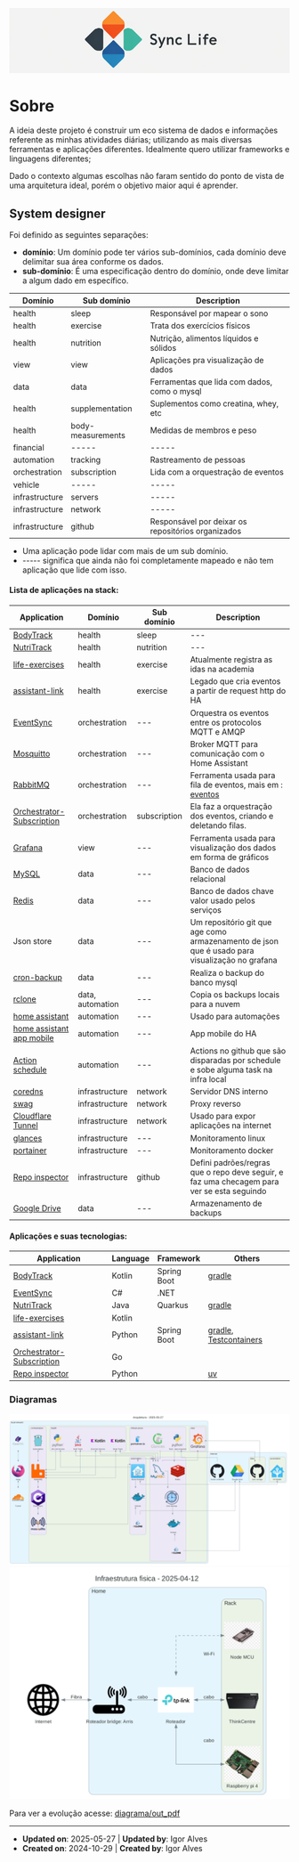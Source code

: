 ![logo_horizontal.png](assets%2Flogo_horizontal.png)

# Sobre

A ideia deste projeto é construir um eco sistema de dados e informações referente as minhas atividades diárias; 
utilizando as mais diversas ferramentas e aplicações diferentes. 
Idealmente quero utilizar frameworks e linguagens diferentes; 

Dado o contexto algumas escolhas não faram sentido do ponto de vista de uma arquitetura ideal, porém o objetivo maior aqui é aprender.

## System designer

Foi definido as seguintes separações:
- **domínio**: Um domínio pode ter vários sub-domínios, cada domínio deve delimitar sua área conforme os dados.
- **sub-domínio**: É uma especificação dentro do domínio, onde deve limitar a algum dado em específico.

| Domínio        | Sub domínio       | Description                                        |
|----------------|-------------------|----------------------------------------------------|
| health         | sleep             | Responsável por mapear o sono                      |
| health         | exercise          | Trata dos exercícios físicos                       |
| health         | nutrition         | Nutrição, alimentos líquidos e sólidos             |
| view           | view              | Aplicações pra visualização de dados               |
| data           | data              | Ferramentas que lida com dados, como o mysql       |
| health         | supplementation   | Suplementos como creatina, whey, etc               |
| health         | body-measurements | Medidas de membros e peso                          |
| financial      | -----             | -----                                              |
| automation     | tracking          | Rastreamento de pessoas                            |
| orchestration  | subscription      | Lida com a orquestração de eventos                 |
| vehicle        | -----             | -----                                              |
| infrastructure | servers           | -----                                              |
| infrastructure | network           | -----                                              |
| infrastructure | github            | Responsável por deixar os repositórios organizados |

- Uma aplicação pode lidar com mais de um sub domínio.
- ----- significa que ainda não foi completamente mapeado e não tem aplicação que lide com isso.

#### Lista de aplicações na stack:
| Application                                                                                                                                     | Domínio          | Sub domínio  | Description                                                                                    |
|-------------------------------------------------------------------------------------------------------------------------------------------------|------------------|--------------|------------------------------------------------------------------------------------------------|
| [BodyTrack](https://github.com/alves-dev/SyncLife-Health-BodyTrack)                                                                             | health           | sleep        | ---                                                                                            |
| [NutriTrack](https://github.com/alves-dev/SyncLife-Health-NutriTrack)                                                                           | health           | nutrition    | ---                                                                                            |
| [life-exercises](https://github.com/alves-dev/life-exercises)                                                                                   | health           | exercise     | Atualmente registra as idas na academia                                                        |
| [assistant-link](https://github.com/alves-dev/life-assistant-link)                                                                              | health           | exercise     | Legado que cria eventos a partir de request http do HA                                         |
| [EventSync](https://github.com/alves-dev/SyncLife-Orchestrator-EventSync)                                                                       | orchestration    | ---          | Orquestra os eventos entre os protocolos MQTT e AMQP                                           |
| [Mosquitto](https://mosquitto.org/)                                                                                                             | orchestration    | ---          | Broker MQTT para comunicação com o Home Assistant                                              |
| [RabbitMQ](https://www.rabbitmq.com/)                                                                                                           | orchestration    | ---          | Ferramenta usada para fila de eventos, mais em : [eventos](events/events_v2.md)                |
| [Orchestrator-Subscription](https://github.com/alves-dev/SyncLife-Orchestrator-Subscription)                                                    | orchestration    | subscription | Ela faz a orquestração dos eventos, criando e deletando filas.                                 |
| [Grafana](https://grafana.com/)                                                                                                                 | view             | ---          | Ferramenta usada para visualização dos dados em forma de gráficos                              |
| [MySQL](https://www.mysql.com/)                                                                                                                 | data             | ---          | Banco de dados relacional                                                                      |
| [Redis](https://redis.io/)                                                                                                                      | data             | ---          | Banco de dados chave valor usado pelos serviços                                                |
| Json store                                                                                                                                      | data             | ---          | Um repositório git que age como armazenamento de json que é usado para visualização no grafana |
| [cron-backup](https://hub.docker.com/r/fradelg/mysql-cron-backup)                                                                               | data             | ---          | Realiza o backup do banco mysql                                                                |
| [rclone](https://rclone.org/)                                                                                                                   | data, automation | ---          | Copia os backups locais para a nuvem                                                           |
| [home assistant](https://www.home-assistant.io/)                                                                                                | automation       | ---          | Usado para automações                                                                          |
| [home assistant app mobile](https://www.home-assistant.io/integrations/mobile_app/)                                                             | automation       | ---          | App mobile do HA                                                                               |
| [Action schedule](https://docs.github.com/pt/actions/writing-workflows/choosing-when-your-workflow-runs/events-that-trigger-workflows#schedule) | automation       | ---          | Actions no github que são disparadas por schedule e sobe alguma task na infra local            |
| [coredns](https://coredns.io/)                                                                                                                  | infrastructure   | network      | Servidor DNS interno                                                                           |
| [swag](https://docs.linuxserver.io/general/swag/)                                                                                               | infrastructure   | network      | Proxy reverso                                                                                  |
| [Cloudflare Tunnel](https://developers.cloudflare.com/cloudflare-one/connections/connect-networks/)                                             | infrastructure   | network      | Usado para expor aplicações na internet                                                        |
| [glances](https://nicolargo.github.io/glances/)                                                                                                 | infrastructure   | ---          | Monitoramento linux                                                                            |
| [portainer](https://www.portainer.io/)                                                                                                          | infrastructure   | ---          | Monitoramento docker                                                                           |
| [Repo inspector](https://github.com/alves-dev/repo-inspector)                                                                                   | infrastructure   | github       | Defini padrões/regras que o repo deve seguir, e faz uma checagem para ver se esta seguindo     |
| [Google Drive](https://developers.google.com/workspace/drive?hl=pt-br)                                                                          | data             | ---          | Armazenamento de backups                                                                       |


#### Aplicações e suas tecnologias:
| Application                                                                                  | Language | Framework   | Others                                                                       |
|----------------------------------------------------------------------------------------------|----------|-------------|------------------------------------------------------------------------------|
| [BodyTrack](https://github.com/alves-dev/SyncLife-Health-BodyTrack)                          | Kotlin   | Spring Boot | [gradle](https://gradle.org/)                                                |
| [EventSync](https://github.com/alves-dev/SyncLife-Orchestrator-EventSync)                    | C#       | .NET        |                                                                              |
| [NutriTrack](https://github.com/alves-dev/SyncLife-Health-NutriTrack)                        | Java     | Quarkus     | [gradle](https://gradle.org/)                                                |
| [life-exercises](https://github.com/alves-dev/life-exercises)                                | Kotlin   |             |                                                                              |
| [assistant-link](https://github.com/alves-dev/life-assistant-link)                           | Python   | Spring Boot | [gradle](https://gradle.org/), [Testcontainers](https://testcontainers.com/) |
| [Orchestrator-Subscription](https://github.com/alves-dev/SyncLife-Orchestrator-Subscription) | Go       |             |                                                                              |
| [Repo inspector](https://github.com/alves-dev/repo-inspector)                                | Python   |             | [uv](https://docs.astral.sh/uv/)                                             |


### Diagramas
![diagrama_arquitetura.png](assets/diagrama_arquitetura.png)
![diagrama_infraestrutura.png](assets/diagrama_infraestrutura.png)

Para ver a evolução acesse: [diagrama/out_pdf](diagrama/out_pdf)

-----
- **Updated on**: 2025-05-27 | **Updated by**: Igor Alves
- **Created on**: 2024-10-29 | **Created by**: Igor Alves
